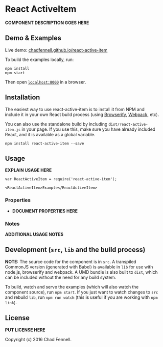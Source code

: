 # React ActiveItem

__COMPONENT DESCRIPTION GOES HERE__


## Demo & Examples

Live demo: [chadfennell.github.io/react-active-item](http://chadfennell.github.io/react-active-item/)

To build the examples locally, run:

```
npm install
npm start
```

Then open [`localhost:8000`](http://localhost:8000) in a browser.


## Installation

The easiest way to use react-active-item is to install it from NPM and include it in your own React build process (using [Browserify](http://browserify.org), [Webpack](http://webpack.github.io/), etc).

You can also use the standalone build by including `dist/react-active-item.js` in your page. If you use this, make sure you have already included React, and it is available as a global variable.

```
npm install react-active-item --save
```


## Usage

__EXPLAIN USAGE HERE__

```
var ReactActiveItem = require('react-active-item');

<ReactActiveItem>Example</ReactActiveItem>
```

### Properties

* __DOCUMENT PROPERTIES HERE__

### Notes

__ADDITIONAL USAGE NOTES__


## Development (`src`, `lib` and the build process)

**NOTE:** The source code for the component is in `src`. A transpiled CommonJS version (generated with Babel) is available in `lib` for use with node.js, browserify and webpack. A UMD bundle is also built to `dist`, which can be included without the need for any build system.

To build, watch and serve the examples (which will also watch the component source), run `npm start`. If you just want to watch changes to `src` and rebuild `lib`, run `npm run watch` (this is useful if you are working with `npm link`).

## License

__PUT LICENSE HERE__

Copyright (c) 2016 Chad Fennell.

